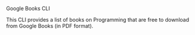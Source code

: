 Google Books CLI

This CLI provides a list of books on Programming that are free to download from Google Books (in PDF format).

